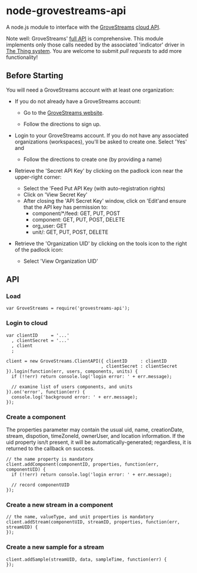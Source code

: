 node-grovestreams-api
=====================

A node.js module to interface with the [GroveStreams](https://grovestreams.com/)
[cloud API](https://grovestreams.com/developers/api.html).

Note well: GroveStreams' [full API](https://grovestreams.com/developers/api_adv.html) is comprehensive.
This module implements only those calls needed by the associated 'indicator' driver in
[The Thing system](http://thethingsystem.com/).
You are welcome to submit _pull requests_ to add more functionality!


Before Starting
---------------
You will need a GroveStreams account with at least one organization:

- If you do not already have a GroveStreams account:
    - Go to the [GroveStreams website](https://grovestreams.com).

    - Follow the directions to sign up.

- Login to your GroveStreams account. If you do not have any associated organizations (workspaces),
you'll be asked to create one. Select 'Yes' and

    - Follow the directions to create one (by providing a name)

- Retrieve the 'Secret API Key' by clicking on the padlock icon near the upper-right corner:
    - Select the 'Feed Put API Key (with auto-registration rights)
    - Click on 'View Secret Key'
    - After closing the 'API Secret Key' window, click on 'Edit'and ensure that the API key has permission to:
        - component/*/feed: GET, PUT, POST
        - component: GET, PUT, POST, DELETE
        - org_user: GET
        - unit/: GET, PUT, POST, DELETE

- Retrieve the 'Organization UID' by clicking on the tools icon to the right of the padlock icon:
    - Select 'View Organization UID'

API
---

### Load

    var GroveStreams = require('grovestreams-api');

### Login to cloud

    var clientID     = '...'
      , clientSecret = '...'
      , client
      ;

    client = new GroveStreams.ClientAPI({ clientID     : clientID
                                        , clientSecret : clientSecret }).login(function(err, users, components, units) {
      if (!!err) return console.log('login error: ' + err.message);

      // examine list of users components, and units
    }).on('error', function(err) {
      console.log('background error: ' + err.message);
    });

### Create a component

The properties parameter may contain the usual uid, name, creationDate, stream, dispotion, timeZoneId, ownerUser, and location 
information.
If the uid property isn/t present, it will be automatically-generated; regardless, it is returned to the callback on success.

    // the name property is mandatory
    client.addComponent(componentID, properties, function(err, componentUID) {
      if (!!err) return console.log('login error: ' + err.message);

      // record componentUID
    });

### Create a new stream in a component

    // the name, valueType, and unit properties is mandatory
    client.addStream(componentUID, streamID, properties, function(err, streamUID) {
    });

### Create a new sample for a stream

    client.addSample(streamUID, data, sampleTime, function(err) {
    });
